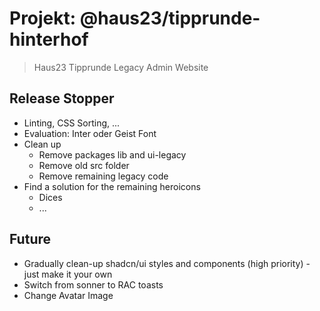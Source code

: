 # Projekt: @haus23/tipprunde-hinterhof

> Haus23 Tipprunde Legacy Admin Website

## Release Stopper

- Linting, CSS Sorting, ...
- Evaluation: Inter oder Geist Font
- Clean up
  - Remove packages lib and ui-legacy
  - Remove old src folder
  - Remove remaining legacy code
- Find a solution for the remaining heroicons
  - Dices
  - ...
  
## Future

- Gradually clean-up shadcn/ui styles and components (high priority) - just make it your own
- Switch from sonner to RAC toasts
- Change Avatar Image


